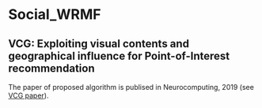 # Social_WRMF
## VCG: Exploiting visual contents and geographical influence for Point-of-Interest recommendation
The paper of proposed algorithm is publised in Neurocomputing, 2019 (see [VCG paper](https://www.sciencedirect.com/science/article/abs/pii/S0925231219306836?via%3Dihub)).
